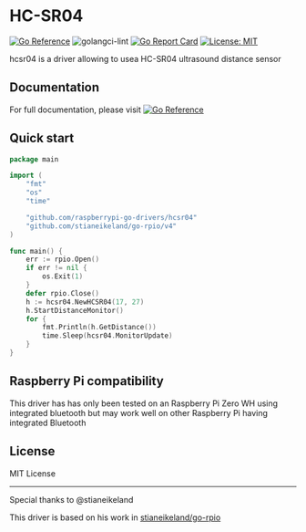 # HC-SR04

[![Go Reference](https://pkg.go.dev/badge/github.com/raspberrypi-go-drivers/hcsr04.svg)](https://pkg.go.dev/github.com/raspberrypi-go-drivers/hcsr04)
![golangci-lint](https://github.com/raspberrypi-go-drivers/hcsr04/workflows/golangci-lint/badge.svg)
[![Go Report Card](https://goreportcard.com/badge/github.com/raspberrypi-go-drivers/hcsr04)](https://goreportcard.com/report/github.com/raspberrypi-go-drivers/hcsr04)
[![License: MIT](https://img.shields.io/badge/License-MIT-yellow.svg)](https://opensource.org/licenses/MIT)

hcsr04 is a driver allowing to usea HC-SR04 ultrasound distance sensor

## Documentation

For full documentation, please visit [![Go Reference](https://pkg.go.dev/badge/github.com/raspberrypi-go-drivers/hcsr04.svg)](https://pkg.go.dev/github.com/raspberrypi-go-drivers/hcsr04)

## Quick start

```go
package main

import (
	"fmt"
	"os"
	"time"

	"github.com/raspberrypi-go-drivers/hcsr04"
	"github.com/stianeikeland/go-rpio/v4"
)

func main() {
	err := rpio.Open()
	if err != nil {
		os.Exit(1)
	}
	defer rpio.Close()
	h := hcsr04.NewHCSR04(17, 27)
	h.StartDistanceMonitor()
	for {
		fmt.Println(h.GetDistance())
		time.Sleep(hcsr04.MonitorUpdate)
	}
}
```

## Raspberry Pi compatibility

This driver has has only been tested on an Raspberry Pi Zero WH using integrated bluetooth but may work well on other Raspberry Pi having integrated Bluetooth

## License

MIT License

---

Special thanks to @stianeikeland

This driver is based on his work in [stianeikeland/go-rpio](https://github.com/stianeikeland/go-rpio/)
